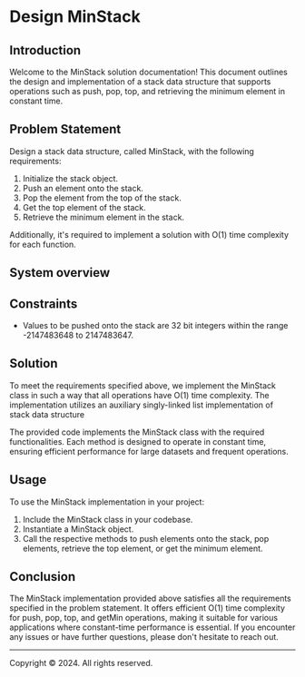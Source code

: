 # Design MinStack

## Introduction

Welcome to the MinStack solution documentation! This document outlines the design and implementation of a stack data structure that supports operations such as push, pop, top, and retrieving the minimum element in constant time.

## Problem Statement

Design a stack data structure, called MinStack, with the following requirements:

1. Initialize the stack object.
2. Push an element onto the stack.
3. Pop the element from the top of the stack.
4. Get the top element of the stack.
5. Retrieve the minimum element in the stack.

Additionally, it's required to implement a solution with O(1) time complexity for each function.

## System overview



## Constraints

- Values to be pushed onto the stack are 32 bit integers within the range -2147483648 to 2147483647.

## Solution

To meet the requirements specified above, we implement the MinStack class in such a way that all operations have O(1) time complexity. The implementation utilizes an auxiliary singly-linked list implementation of stack data structure

The provided code implements the MinStack class with the required functionalities. Each method is designed to operate in constant time, ensuring efficient performance for large datasets and frequent operations.

## Usage

To use the MinStack implementation in your project:

1. Include the MinStack class in your codebase.
2. Instantiate a MinStack object.
3. Call the respective methods to push elements onto the stack, pop elements, retrieve the top element, or get the minimum element.

## Conclusion

The MinStack implementation provided above satisfies all the requirements specified in the problem statement. It offers efficient O(1) time complexity for push, pop, top, and getMin operations, making it suitable for various applications where constant-time performance is essential. If you encounter any issues or have further questions, please don't hesitate to reach out.


---
Copyright © 2024. All rights reserved.
